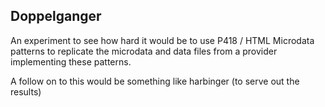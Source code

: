 ## Doppelganger

An experiment to see how hard it would be to use P418 / HTML Microdata patterns
to replicate the microdata and data files from a provider implementing these patterns.

A follow on to this would be something like harbinger (to serve out the results)


